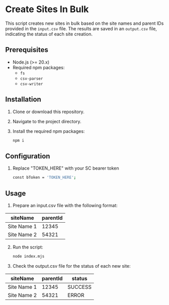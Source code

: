 # Create Sites In Bulk

This script creates new sites in bulk based on the site names and parent IDs provided in the `input.csv` file. The results are saved in an `output.csv` file, indicating the status of each site creation.

## Prerequisites

- Node.js (>= 20.x)
- Required npm packages:
  - `fs`
  - `csv-parser`
  - `csv-writer`

## Installation

1. Clone or download this repository.
2. Navigate to the project directory.
3. Install the required npm packages:

   ```bash
   npm i
   ```

## Configuration

1. Replace "TOKEN_HERE" with your SC bearer token 

    ```bash
    const bToken = 'TOKEN_HERE';
    ```


## Usage

1. Prepare an input.csv file with the following format:
    
| siteName | parentId |
|--------|--------|
| Site Name 1  |  12345 |
| Site Name 2  | 54321  |


2. Run the script:

    ```bash
    node index.mjs
    ```

3. Check the output.csv file for the status of each new site:

| siteName | parentId | status  |
|--------|--------|---------|
| Site Name 1  | 12345  | SUCCESS |
| Site Name 2  | 54321 | ERROR   |
